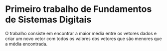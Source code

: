 # Primeiro trabalho de Fundamentos de Sistemas Digitais
O trabalho consiste em encontrar a maior média entre os vetores dados e criar um novo vetor com todos os valores dos vetores que são menores que a média encontrada.
